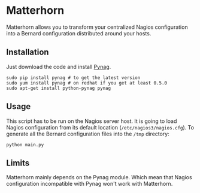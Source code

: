 # Matterhorn

Matterhorn allows you to transform your centralized Nagios configuration into
a Bernard configuration distributed around your hosts.

## Installation

Just download the code and install [Pynag](https://github.com/pynag/pynag).

    sudo pip install pynag # to get the latest version
    sudo yum install pynag # on redhat if you get at least 0.5.0
    sudo apt-get install python-pynag pynag

## Usage

This script has to be run on the Nagios server host. It is going to load Nagios
configuration from its default location (`/etc/nagios3/nagios.cfg`).
To generate all the Bernard configuration files into the `/tmp` directory:

`python main.py`

## Limits

Matterhorn mainly depends on the Pynag module. Which mean that Nagios configuration
incompatible with Pynag won't work with Matterhorn.
